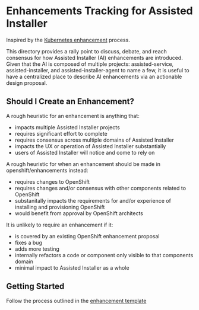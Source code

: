 # Enhancements Tracking for Assisted Installer

Inspired by the [Kubernetes enhancement](https://github.com/kubernetes/enhancements) process.

This directory provides a rally point to discuss, debate, and reach consensus
for how Assisted Installer (AI) enhancements are introduced. Given that the AI
is composed of multiple projects: assisted-service, assisted-installer, and
assisted-installer-agent to name a few, it is useful to have a centralized
place to describe AI enhancements via an actionable design proposal.

## Should I Create an Enhancement?

A rough heuristic for an enhancement is anything that:

- impacts multiple Assisted Installer projects
- requires significant effort to complete
- requires consensus across multiple domains of Assisted Installer
- impacts the UX or operation of Assisted Installer substantially
- users of Assisted Installer will notice and come to rely on

A rough heuristic for when an enhancement should be made in
openshift/enhancements instead:

- requires changes to OpenShift
- requires changes and/or consensus with other components related to
  OpenShift
- substanitally impacts the requirements for and/or experience of installing and
  provisioning OpenShift
- would benefit from approval by OpenShift architects

It is unlikely to require an enhancement if it:

- is covered by an existing OpenShift enhancement proposal
- fixes a bug
- adds more testing
- internally refactors a code or component only visible to that components domain
- minimal impact to Assisted Installer as a whole

## Getting Started

Follow the process outlined in the [enhancement template](template.md)
